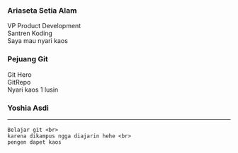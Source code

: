 ### Ariaseta Setia Alam
VP Product Development <br>
Santren Koding <br>
Saya mau nyari kaos <br>


### Pejuang Git
Git Hero
<br> GitRepo
<br> Nyari kaos 1 lusin

### Yoshia Asdi<hr>
	Belajar git <br>
	karena dikampus ngga diajarin hehe <br>
	pengen dapet kaos 

